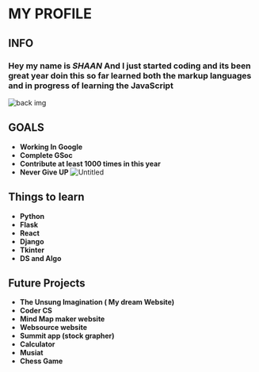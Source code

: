 # MY PROFILE #
## INFO ##
### Hey my name is ***SHAAN*** And I just started coding and its been great year doin this so far learned both the markup languages and in progress of learning the JavaScript ###
![back img](https://user-images.githubusercontent.com/75380879/110635517-33ac2600-81d1-11eb-9a59-5efab784bdf6.png)

## GOALS ##
- **Working In Google**
- **Complete GSoc**
- **Contribute at least 1000 times in this year**
- **Never Give UP**
![Untitled](https://user-images.githubusercontent.com/75380879/110637547-82f35600-81d3-11eb-8508-f761bb668966.png)

## Things to learn ##
- **Python**
- **Flask**
- **React**
- **Django**
- **Tkinter**
- **DS and Algo**

## Future Projects ##
- **The Unsung Imagination ( My dream Website)**
- **Coder CS**
- **Mind Map maker website**
- **Websource website**
- **Summit app (stock grapher)**
- **Calculator**
- **Musiat**
- **Chess Game**



